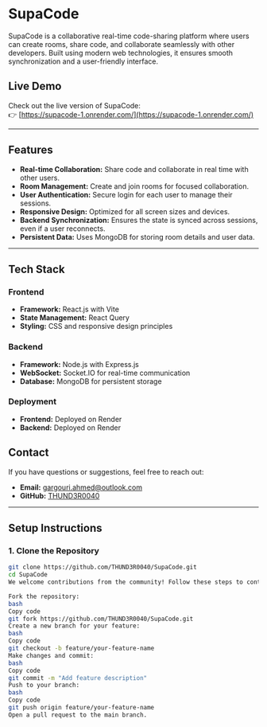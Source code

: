 # SupaCode

SupaCode is a collaborative real-time code-sharing platform where users can create rooms, share code, and collaborate seamlessly with other developers. Built using modern web technologies, it ensures smooth synchronization and a user-friendly interface.

## Live Demo
Check out the live version of SupaCode:  
👉 [https://supacode-1.onrender.com/](https://supacode-1.onrender.com/)

---

## Features
- **Real-time Collaboration:** Share code and collaborate in real time with other users.
- **Room Management:** Create and join rooms for focused collaboration.
- **User Authentication:** Secure login for each user to manage their sessions.
- **Responsive Design:** Optimized for all screen sizes and devices.
- **Backend Synchronization:** Ensures the state is synced across sessions, even if a user reconnects.
- **Persistent Data:** Uses MongoDB for storing room details and user data.

---

## Tech Stack

### Frontend
- **Framework:** React.js with Vite
- **State Management:** React Query
- **Styling:** CSS and responsive design principles

### Backend
- **Framework:** Node.js with Express.js
- **WebSocket:** Socket.IO for real-time communication
- **Database:** MongoDB for persistent storage

### Deployment
- **Frontend:** Deployed on Render
- **Backend:** Deployed on Render


## Contact
If you have questions or suggestions, feel free to reach out:

- **Email:** gargouri.ahmed@outlook.com
- **GitHub:** [THUND3R0040](https://github.com/THUND3R0040)
---
## Setup Instructions

### 1. Clone the Repository
```bash
git clone https://github.com/THUND3R0040/SupaCode.git
cd SupaCode
We welcome contributions from the community! Follow these steps to contribute:

Fork the repository:
bash
Copy code
git fork https://github.com/THUND3R0040/SupaCode.git
Create a new branch for your feature:
bash
Copy code
git checkout -b feature/your-feature-name
Make changes and commit:
bash
Copy code
git commit -m "Add feature description"
Push to your branch:
bash
Copy code
git push origin feature/your-feature-name
Open a pull request to the main branch.



